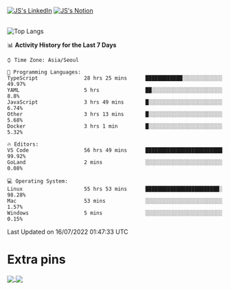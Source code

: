 
[![JS's LinkedIn](https://img.shields.io/badge/LinkedIn-blue?style=for-the-badge&logo=linkedin)](https://www.linkedin.com/in/jaeseung-lee-5a2a32139/) 
[![JS's Notion](https://img.shields.io/badge/Notion-black?style=for-the-badge&logo=notion)](https://bit.ly/ljswiki1) <br><br>
<!-- ![JS's GitHub stats](https://github-readme-stats-lemon-five.vercel.app/api?username=tkxkd0159&hide=contribs,prs,stars,issues&show_icons=true&theme=react&include_all_commits=true)   -->
![Top Langs](https://github-readme-stats-lemon-five.vercel.app/api/top-langs/?username=tkxkd0159&layout=compact&hide=jupyter%20notebook,scss,html,css&langs_count=10)  


<!--START_SECTION:waka-->
📊 **Activity History for the Last 7 Days** 

```text
⌚︎ Time Zone: Asia/Seoul

💬 Programming Languages: 
TypeScript               28 hrs 25 mins      ████████████░░░░░░░░░░░░░   49.97% 
YAML                     5 hrs               ██░░░░░░░░░░░░░░░░░░░░░░░   8.8% 
JavaScript               3 hrs 49 mins       █░░░░░░░░░░░░░░░░░░░░░░░░   6.74% 
Other                    3 hrs 13 mins       █░░░░░░░░░░░░░░░░░░░░░░░░   5.68% 
Docker                   3 hrs 1 min         █░░░░░░░░░░░░░░░░░░░░░░░░   5.32%

🔥 Editors: 
VS Code                  56 hrs 49 mins      █████████████████████████   99.92% 
GoLand                   2 mins              ░░░░░░░░░░░░░░░░░░░░░░░░░   0.08%

💻 Operating System: 
Linux                    55 hrs 53 mins      ████████████████████████░   98.28% 
Mac                      53 mins             ░░░░░░░░░░░░░░░░░░░░░░░░░   1.57% 
Windows                  5 mins              ░░░░░░░░░░░░░░░░░░░░░░░░░   0.15%

```


 Last Updated on 16/07/2022 01:47:33 UTC
<!--END_SECTION:waka-->

# Extra pins
<a href="https://github.com/tkxkd0159/tkxkd0159.github.io">
  <img align="center" src="https://github-readme-stats-lemon-five.vercel.app/api/pin/?username=tkxkd0159&repo=tkxkd0159.github.io&theme=react" />
</a>
<a href="https://github.com/tkxkd0159/dsalgo">
  <img align="center" src="https://github-readme-stats-lemon-five.vercel.app/api/pin/?username=tkxkd0159&repo=dsalgo&theme=react" />
</a>

<!---
- 🔭 I’m currently working on ...
- 🌱 I’m currently learning blockchain and distributed network
- 👯 I’m looking to collaborate on ...
- 🤔 I’m looking for help with ...
- 💬 Ask me about ...
- 📫 How to reach me: ...
- 😄 Pronouns: ...
- ⚡ Fun fact: ...
-->
